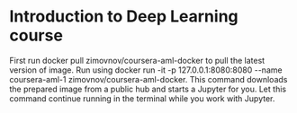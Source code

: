 # Introduction to Deep Learning course 




First run docker pull zimovnov/coursera-aml-docker to pull the latest version of image. Run using docker run -it -p 127.0.0.1:8080:8080 --name coursera-aml-1 zimovnov/coursera-aml-docker. This command downloads the prepared image from a public hub and starts a Jupyter for you. Let this command continue running in the terminal while you work with Jupyter.
